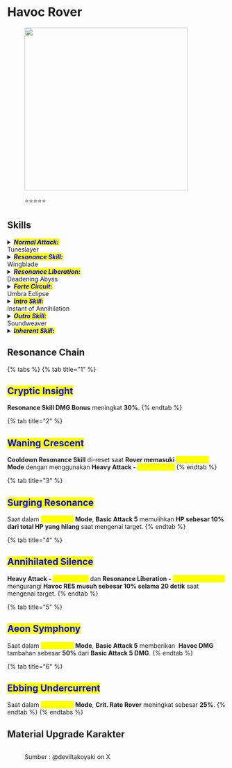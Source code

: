 # Havoc Rover

<figure><img src="https://wuthering.wiki/img/rolecard_1604.png" alt="" width="375"><figcaption><p><span data-gb-custom-inline data-tag="emoji" data-code="2b50">⭐</span><span data-gb-custom-inline data-tag="emoji" data-code="2b50">⭐</span><span data-gb-custom-inline data-tag="emoji" data-code="2b50">⭐</span><span data-gb-custom-inline data-tag="emoji" data-code="2b50">⭐</span><span data-gb-custom-inline data-tag="emoji" data-code="2b50">⭐</span></p></figcaption></figure>

## Skills

<details>

<summary><em><mark style="color:blue;"><strong>Normal Attack:</strong></mark></em><br>Tuneslayer</summary>

<mark style="color:blue;">**Basic Attack**</mark>\
**Rover-Havoc** melakukan hingga **5 serangan berturut-turut**, memberikan <img src="https://wuthering.wiki/img/element_6.png" alt="" data-size="line"> **Havoc DMG**.

<mark style="color:blue;">**Heavy Attack**</mark>\
**Rover-Havoc mengonsumsi STA** untuk menyerang, memberikan <img src="https://wuthering.wiki/img/element_6.png" alt="" data-size="line"> **Havoc DMG**.\
Gunakan **Basic Attack setelah Heavy Attack** untuk mengeluarkan **Basic Attack 4**.

<mark style="color:blue;">**Mid-air Attack**</mark>\
**Rover-Havoc mengonsumsi STA** untuk melakukan **Mid-Air Plunging Attack**, memberikan <img src="https://wuthering.wiki/img/element_6.png" alt="" data-size="line"> **Havoc DMG**.

<mark style="color:blue;">**Dodge Counter**</mark>\
Gunakan **Basic Attack** setelah Dodge yang sukses untuk menyerang, memberikan <img src="https://wuthering.wiki/img/element_6.png" alt="" data-size="line"> **Havoc DMG**.

</details>

<details>

<summary><em><mark style="color:blue;"><strong>Resonance Skill:</strong></mark></em><br>Wingblade</summary>

Mengubah suara/Sound menjadi **bulu tajam**, memberikan<img src="https://wuthering.wiki/img/element_6.png" alt="" data-size="line"> **Havoc DMG**.

</details>

<details>

<summary><em><mark style="color:blue;"><strong>Resonance Liberation:</strong></mark></em><br>Deadening Abyss</summary>

**Rover mengumpulkan suara resonansi** untuk menyerang target, <img src="https://wuthering.wiki/img/element_6.png" alt="" data-size="line"> **Havoc DMG**.

</details>

<details>

<summary><em><mark style="color:blue;"><strong>Forte Circuit:</strong></mark></em><br>Umbra Eclipse</summary>

<mark style="color:blue;">**Devastation**</mark>\
Saat **"**<mark style="color:blue;">**Umbra**</mark>**" penuh**, tahan **Basic Attack** untuk mengeluarkan <mark style="color:yellow;">**Devastation**</mark>, menyerang target dan memberikan <img src="https://wuthering.wiki/img/element_6.png" alt="" data-size="line"> **Havoc DMG** (dianggap sebagai **Heavy Attack DMG**).

<mark style="color:blue;">**Dark Surge**</mark>\
Setelah menggunakan <mark style="color:yellow;">**Devastation**</mark>, Rover memasuki <mark style="color:yellow;">**Dark Surge Mode**</mark>. Dalam mode ini:

* **Basic Attack** digantikan dengan **Enhanced Basic Attack**, melakukan **5 serangan berturut-turut**, memberikan <img src="https://wuthering.wiki/img/element_6.png" alt="" data-size="line"> **Havoc DMG**.
* **Heavy Attack** digantikan dengan **Enhanced Heavy Attack**.
* Gunakan **Basic Attack** setelah **Enhanced Heavy Attack** untuk mengeluarkan **Heavy Attack&#x20;**<mark style="color:yellow;">**Thwackblade**</mark><mark style="color:yellow;">,</mark> memberikan <img src="https://wuthering.wiki/img/element_6.png" alt="" data-size="line"> **Havoc DMG** (dianggap sebagai **Heavy Attack DMG**).
* Gunakan **Basic Attack** setelah **Heavy Attack&#x20;**<mark style="color:yellow;">**Thwackblade**</mark> untuk mengeluarkan **Enhanced Basic Attack 3**, memberikan <img src="https://wuthering.wiki/img/element_6.png" alt="" data-size="line"> **Havoc DMG**.
* **Resonance Skill&#x20;**<mark style="color:yellow;">**Wingblade**</mark> digantikan dengan **Resonance Skill&#x20;**<mark style="color:yellow;">**Lifetaker**</mark>, mengubah suara menjadi **bilah tajam** untuk menyerang target, memberikan <img src="https://wuthering.wiki/img/element_6.png" alt="" data-size="line"> **Havoc DMG**.

**Umbra**\
Rover dapat menyimpan hingga **100&#x20;**<mark style="color:yellow;">**Umbra**</mark>.\
**Normal Attack -&#x20;**<mark style="color:yellow;">**Tuneslayer**</mark> memulihkan <mark style="color:yellow;">**Umbra**</mark> saat mengenai target.\
**Resonance Skill -&#x20;**<mark style="color:yellow;">**Wingblade**</mark> memulihkan <mark style="color:yellow;">**Umbra**</mark> saat digunakan.\
**Resonance Skill -&#x20;**<mark style="color:yellow;">**Lifetaker**</mark> memulihkan <mark style="color:yellow;">**Umbra**</mark> saat digunakan.\
**Intro Skill -&#x20;**<mark style="color:yellow;">**Instant of Annihilation**</mark> memulihkan <mark style="color:yellow;">**Umbra**</mark> saat digunakan.

</details>

<details>

<summary><em><mark style="color:blue;"><strong>Intro Skill:</strong></mark></em><br>Instant of Annihilation</summary>

Menyerang target, memberikan **Havoc** <img src="https://wuthering.wiki/img/element_6.png" alt="" data-size="line"> **DMG**.

</details>

<details>

<summary><em><mark style="color:blue;"><strong>Outro Skill:</strong></mark></em><br>Soundweaver</summary>

**Rover** memanggil _<mark style="color:yellow;">**Havoc Field**</mark>_, memberikan <img src="https://wuthering.wiki/img/element_6.png" alt="" data-size="line"> **Havoc DMG** sebesar **143.3% ATK Rover** ke semua target dalam area **setiap 2 detik** selama **6 detik**.

</details>

<details>

<summary><em><mark style="color:blue;"><strong>Inherent Skill:</strong></mark></em></summary>

<mark style="color:blue;">**Metamorph**</mark>\
Saat berada dalam <mark style="color:yellow;">**Dark Surge Mode**</mark><mark style="color:yellow;">,</mark> mendapatkan **20%** <img src="https://wuthering.wiki/img/element_6.png" alt="" data-size="line"> **Havoc DMG Bonus**.

<mark style="color:blue;">**Bleak Crescendo**</mark>\
Saat dalam <mark style="color:yellow;">**Dark Surge Mode**</mark>, **Basic Attack** memulihkan **1 Resonance Energy tambahan** saat mengenai target (dapat dipicu sekali per detik).

</details>

## Resonance Chain

{% tabs %}
{% tab title="1" %}
## <mark style="color:blue;">Cryptic Insight</mark>

**Resonance Skill DMG Bonus** meningkat **30%**.
{% endtab %}

{% tab title="2" %}
## <mark style="color:blue;">Waning Crescent</mark>

**Cooldown Resonance Skill** di-reset saat **Rover memasuki&#x20;**<mark style="color:yellow;">**Dark Surge**</mark>**&#x20;Mode** dengan menggunakan **Heavy Attack -&#x20;**<mark style="color:yellow;">**Devastation**</mark><mark style="color:yellow;">.</mark>
{% endtab %}

{% tab title="3" %}
## <mark style="color:blue;">Surging Resonance</mark>

Saat dalam <mark style="color:yellow;">**Dark Surge**</mark>**&#x20;Mode**, **Basic Attack 5** memulihkan **HP sebesar 10% dari total HP yang hilang** saat mengenai target.
{% endtab %}

{% tab title="4" %}
## <mark style="color:blue;">Annihilated Silence</mark>

**Heavy Attack -&#x20;**<mark style="color:yellow;">**Devastation**</mark> dan **Resonance Liberation -&#x20;**<mark style="color:yellow;">**Deadening Abyss**</mark> mengurangi **Havoc RES musuh sebesar 10% selama 20 detik** saat mengenai target.
{% endtab %}

{% tab title="5" %}
## <mark style="color:blue;">Aeon Symphony</mark>

Saat dalam <mark style="color:yellow;">**Dark Surge**</mark>**&#x20;Mode**, **Basic Attack 5** memberikan <img src="https://wuthering.wiki/img/element_6.png" alt="" data-size="line"> **Havoc DMG** tambahan sebesar **50%** dari **Basic Attack 5 DMG**.
{% endtab %}

{% tab title="6" %}
## <mark style="color:blue;">Ebbing Undercurrent</mark>

Saat dalam <mark style="color:yellow;">**Dark Surge**</mark>**&#x20;Mode**, **Crit. Rate Rover** meningkat sebesar **25%**.
{% endtab %}
{% endtabs %}

## Material Upgrade Karakter

<figure><img src="https://i.postimg.cc/YCmd1wt2/Rover-Havoc.png" alt=""><figcaption><p>Sumber :  @deviltakoyaki on X</p></figcaption></figure>

